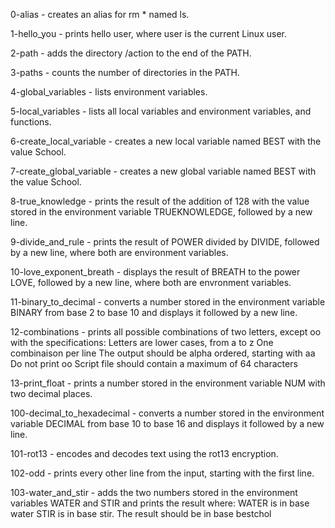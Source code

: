 0-alias - creates an alias for rm * named ls.

1-hello_you - prints hello user, where user is the current Linux user.

2-path - adds the directory /action to the end of the PATH.

3-paths - counts the number of directories in the PATH.

4-global_variables - lists environment variables.

5-local_variables - lists all local variables and environment variables, and functions.

6-create_local_variable - creates a new local variable named BEST with the value School.

7-create_global_variable - creates a new global variable named BEST with the value School.

8-true_knowledge - prints the result of the addition of 128 with the value stored in the environment variable TRUEKNOWLEDGE, followed by a new line.

9-divide_and_rule - prints the result of POWER divided by DIVIDE, followed by a new line, where both are environment variables.

10-love_exponent_breath - displays the result of BREATH to the power LOVE, followed by a new line, where both are envronment variables.

11-binary_to_decimal - converts a number stored in the environment variable BINARY from base 2 to base 10 and displays it followed by a new line.

12-combinations - prints all possible combinations of two letters, except oo with the specifications: Letters are lower cases, from a to z One combinaison per line The output should be alpha ordered, starting with aa Do not print oo Script file should contain a maximum of 64 characters

13-print_float - prints a number stored in the environment variable NUM with two decimal places.

100-decimal_to_hexadecimal - converts a number stored in the environment variable DECIMAL from base 10 to base 16 and displays it followed by a new line.

101-rot13 - encodes and decodes text using the rot13 encryption.

102-odd - prints every other line from the input, starting with the first line.

103-water_and_stir - adds the two numbers stored in the environment variables WATER and STIR and prints the result where: WATER is in base water STIR is in base stir. The result should be in base bestchol
